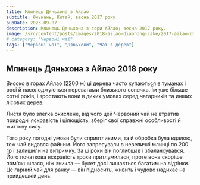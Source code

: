 ```yaml
---
title: Млинець Дяньхона з Айлао
subtitle: Юньнань, Китай; весна 2017 року
pubDate: 2023-09-07
description: Млинець Дяньхона з гори Айлао; весна 2017 року.
image: /src/content/posts/images/2018-ailao-dianhong-cake/2017-ailao-dianhong-cake-1.jpg
# category: "Червоні чаї"
tags: ["Червоні чаї", "Дяньхони", "Чаї з дерев"]
---
```


## Млинець Дяньхона з Айлао 2018 року
Високо в горах Айлао (2200 м) ці дерева часто купаються в туманах і росі й насолоджуються перевагами близького сонечка. Їм уже більше сотні років, і зростають вони в диких умовах серед чагарників та инших лісових дерев.

Листя було злегка окислене, від чого цей Червоний чай не втратив природні яскравість і цілющість, зберіг свої справжні особливості й життєву силу.

Того року погодні умови були сприятливими, та й обробка була вдалою, тож чай видався файним. Його запресували в невеличкі млинці по 200 гр і залишили на витримку. За ці роки він поглибшав і збалансувався. Його початкова яскравість трохи притлумилася, проте вона скоріше пом'якшилася, ніж зникла — букет досі лишається багатим на відтінки. Це гарний чай для ранку — він підносить, живить і чудово надихає на прийдешній день.
 